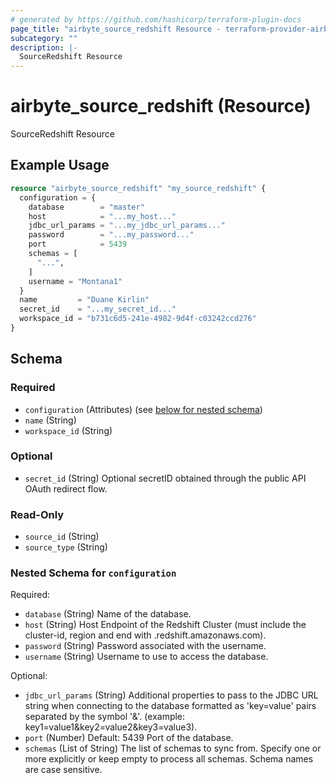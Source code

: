 ```yaml
---
# generated by https://github.com/hashicorp/terraform-plugin-docs
page_title: "airbyte_source_redshift Resource - terraform-provider-airbyte"
subcategory: ""
description: |-
  SourceRedshift Resource
---
```


# airbyte_source_redshift (Resource)

SourceRedshift Resource

## Example Usage

```terraform
resource "airbyte_source_redshift" "my_source_redshift" {
  configuration = {
    database        = "master"
    host            = "...my_host..."
    jdbc_url_params = "...my_jdbc_url_params..."
    password        = "...my_password..."
    port            = 5439
    schemas = [
      "...",
    ]
    username = "Montana1"
  }
  name         = "Duane Kirlin"
  secret_id    = "...my_secret_id..."
  workspace_id = "b731c6d5-241e-4982-9d4f-c03242ccd276"
}
```

<!-- schema generated by tfplugindocs -->
## Schema

### Required

- `configuration` (Attributes) (see [below for nested schema](#nestedatt--configuration))
- `name` (String)
- `workspace_id` (String)

### Optional

- `secret_id` (String) Optional secretID obtained through the public API OAuth redirect flow.

### Read-Only

- `source_id` (String)
- `source_type` (String)

<a id="nestedatt--configuration"></a>
### Nested Schema for `configuration`

Required:

- `database` (String) Name of the database.
- `host` (String) Host Endpoint of the Redshift Cluster (must include the cluster-id, region and end with .redshift.amazonaws.com).
- `password` (String) Password associated with the username.
- `username` (String) Username to use to access the database.

Optional:

- `jdbc_url_params` (String) Additional properties to pass to the JDBC URL string when connecting to the database formatted as 'key=value' pairs separated by the symbol '&'. (example: key1=value1&key2=value2&key3=value3).
- `port` (Number) Default: 5439
Port of the database.
- `schemas` (List of String) The list of schemas to sync from. Specify one or more explicitly or keep empty to process all schemas. Schema names are case sensitive.


